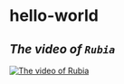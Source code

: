 # __hello-world__
## _The video of `Rubia`_

[![The video of `Rubia`](https://i2.hdslb.com/bfs/archive/fc46c3b5d3cba34ebfd0275f88ae2ab2802b62e6.jpg@336w_190h.webp)](https://www.bilibili.com/video/BV1Yv4y1o7dw?p=1&t=1)
 

